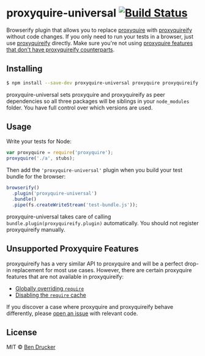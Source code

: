 proxyquire-universal [![Build Status](https://travis-ci.org/bendrucker/proxyquire-universal.svg?branch=master)](https://travis-ci.org/bendrucker/proxyquire-universal)
====================

Browserify plugin that allows you to replace [proxyquire](https://github.com/thlorenz/proxyquire) with [proxyquireify](https://github.com/thlorenz/proxyquireify) without code changes. If you only need to run your tests in a browser, just use [proxyquireify](https://github.com/thlorenz/proxyquireify) directly. Make sure you're not using [proxyquire features that don't have proxyquireify counterparts](#unsupported-proxyquire-features).

## Installing

```sh
$ npm install --save-dev proxyquire-universal proxyquire proxyquireify
```
proxyquire-universal sets proxyquire and proxyquireify as peer dependencies so all three packages will be siblings in your `node_modules` folder. You have full control over which versions are used.

## Usage

Write your tests for Node:

```js
var proxyquire = require('proxyquire');
proxyquire('./a', stubs);
```

Then add the `'proxyquire-universal'` plugin when you build your test bundle for the browser:

```js
browserify()
  .plugin('proxyquire-universal')
  .bundle()
  .pipe(fs.createWriteStream('test-bundle.js'));
```

proxyquire-universal takes care of calling `bundle.plugin(proxyquireify.plugin)` automatically. You should not register proxyquireify manually.

## Unsupported Proxyquire Features

proxyquireify has a very similar API to proxyquire and will be a perfect drop-in replacement for most use cases. However, there are certain proxyquire features that are not available in proxyquireify:

* [Globally overriding `require`](https://github.com/thlorenz/proxyquire#globally-override-require)
* [Disabling the `require` cache](https://github.com/thlorenz/proxyquire#forcing-proxyquire-to-reload-modules)

If you discover a case where proxyquire and proxyquireify behave differently, please [open an issue](https://github.com/bendrucker/proxyquire-universal/issues/new) with relevant code.

## License

MIT © [Ben Drucker](http://bendrucker.me)
